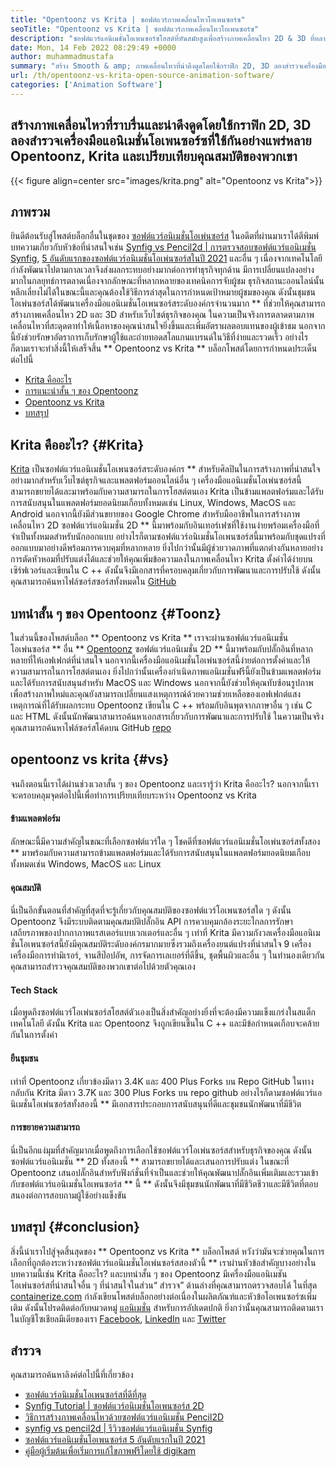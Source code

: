 ```yaml
---
title: "Opentoonz vs Krita | ซอฟต์แวร์ภาพเคลื่อนไหวโอเพนซอร์ซ" 
seoTitle: "Opentoonz vs Krita | ซอฟต์แวร์ภาพเคลื่อนไหวโอเพนซอร์ซ" 
description: "ซอฟต์แวร์แอนิเมชั่นโอเพนซอร์ซโฮสต์ที่ทันสมัยสูงเพื่อสร้างภาพเคลื่อนไหว 2D & 3D ที่หลากหลาย โพสต์บล็อกนี้เกี่ยวกับการเปรียบเทียบ Opentoonz vs Krita" 
date: Mon, 14 Feb 2022 08:29:49 +0000
author: muhammadmustafa
summary: "สร้าง Smooth & amp; ภาพเคลื่อนไหวที่น่าดึงดูดโดยใช้กราฟิก 2D, 3D ลองสำรวจเครื่องมือแอนิเมชั่นโอเพนซอร์ซที่ใช้กันอย่างแพร่หลาย Opentoonz, Krita และเปรียบเทียบคุณสมบัติของพวกเขา" 
url: /th/opentoonz-vs-krita-open-source-animation-software/
categories: ['Animation Software']
---
```


## สร้างภาพเคลื่อนไหวที่ราบรื่นและน่าดึงดูดโดยใช้กราฟิก 2D, 3D ลองสำรวจเครื่องมือแอนิเมชั่นโอเพนซอร์ซที่ใช้กันอย่างแพร่หลาย Opentoonz, Krita และเปรียบเทียบคุณสมบัติของพวกเขา

{{< figure align=center src="images/krita.png" alt="Opentoonz vs Krita">}}


## ภาพรวม
ยินดีต้อนรับสู่โพสต์บล็อกอื่นในชุดของ [ซอฟต์แวร์อนิเมชั่นโอเพ่นซอร์ส][1] ในอดีตที่ผ่านมาเราได้ตีพิมพ์บทความเกี่ยวกับหัวข้อที่น่าสนใจเช่น [Synfig vs Pencil2d | การตรวจสอบซอฟต์แวร์แอนิเมชั่น Synfig][2], [5 อันดับแรกของซอฟต์แวร์อนิเมชั่นโอเพ่นซอร์สในปี 2021][3] และอื่น ๆ เนื่องจากเทคโนโลยีกำลังพัฒนาไปตามกาลเวลาจึงส่งผลกระทบอย่างมากต่อการทำธุรกิจทุกด้าน มีการเปลี่ยนแปลงอย่างมากในกลยุทธ์การตลาดเนื่องจากลักษณะที่หลากหลายของเทคนิคการจับผู้ชม ธุรกิจสถานะออนไลน์นั้นหลีกเลี่ยงไม่ได้ในขณะนี้และคุณต้องใช้วิธีการล่าสุดในการกำหนดเป้าหมายผู้ชมของคุณ
ดังนั้นชุมชนโอเพ่นซอร์สได้พัฒนาเครื่องมือแอนิเมชั่นโอเพนซอร์สระดับองค์กรจำนวนมาก ** ที่ช่วยให้คุณสามารถสร้างภาพเคลื่อนไหว 2D และ 3D สำหรับเว็บไซต์ธุรกิจของคุณ ในความเป็นจริงการตลาดตามภาพเคลื่อนไหวที่สะดุดตาทำให้เนื้อหาของคุณน่าสนใจยิ่งขึ้นและเพิ่มอัตราผลตอบแทนของผู้เข้าชม นอกจากนี้ยังช่วยรักษาอัตราการเก็บรักษาผู้ใช้และถ่ายทอดสโลแกนแบรนด์ในวิธีที่ง่ายและรวดเร็ว อย่างไรก็ตามเราจะทำสิ่งนี้ให้เสร็จสิ้น ** Opentoonz vs Krita ** บล็อกโพสต์โดยการกำหนดประเด็นต่อไปนี้
  * [Krita คืออะไร][4]
  * [การแนะนำสั้น ๆ ของ Opentoonz][5]
  * [Opentoonz vs Krita][6]
  * [บทสรุป][7]

## Krita คืออะไร? {#Krita}
[Krita][8] เป็นซอฟต์แวร์แอนิเมชั่นโอเพนซอร์สระดับองค์กร ** สำหรับศิลปินในการสร้างภาพที่น่าสนใจอย่างมากสำหรับเว็บไซต์ธุรกิจและแพลตฟอร์มออนไลน์อื่น ๆ เครื่องมือแอนิเมชั่นโอเพ่นซอร์สนี้สามารถขยายได้และมาพร้อมกับความสามารถในการโฮสต์ตนเอง Krita เป็นข้ามแพลตฟอร์มและได้รับการสนับสนุนในแพลตฟอร์มยอดนิยมเกือบทั้งหมดเช่น Linux, Windows, MacOS และ Android นอกจากนี้ยังมีส่วนขยายของ Google Chrome สำหรับมืออาชีพในการสร้างภาพเคลื่อนไหว 2D ซอฟต์แวร์แอนิเมชั่น 2D ** นี้มาพร้อมกับอินเทอร์เฟซที่ใช้งานง่ายพร้อมเครื่องมือที่จำเป็นทั้งหมดสำหรับนักออกแบบ
อย่างไรก็ตามซอฟต์แวร์อนิเมชั่นโอเพนซอร์สนี้มาพร้อมกับชุดแปรงที่ออกแบบมาอย่างดีพร้อมการควบคุมที่หลากหลาย ยิ่งไปกว่านั้นมีผู้ช่วยวาดภาพที่แตกต่างกันหลายอย่างการตัดหัวหอมที่ปรับแต่งได้และช่วยให้คุณเพิ่มข้อความลงในภาพเคลื่อนไหว Krita ตั้งค่าได้ง่ายบนเซิร์ฟเวอร์และเขียนใน C ++ ดังนั้นจึงมีเอกสารที่ครอบคลุมเกี่ยวกับการพัฒนาและการปรับใช้ ดังนั้นคุณสามารถค้นหาไฟล์ซอร์สซอร์สทั้งหมดใน [GitHub][9]

## บทนำสั้น ๆ ของ Opentoonz {#Toonz}
ในส่วนนี้ของโพสต์บล็อก ** Opentoonz vs Krita ** เราจะผ่านซอฟต์แวร์แอนิเมชั่นโอเพ่นซอร์ส ** อื่น ** [Opentoonz][10] ซอฟต์แวร์แอนิเมชั่น 2D ** นี้มาพร้อมกับปลั๊กอินที่หลากหลายที่ให้เอฟเฟกต์ที่น่าสนใจ นอกจากนี้เครื่องมือแอนิเมชั่นโอเพ่นซอร์สนี้ง่ายต่อการตั้งค่าและให้ความสามารถในการโฮสต์ตนเอง ยิ่งไปกว่านั้นเครื่องกำเนิดภาพแอนิเมชั่นฟรีนี้ยังเป็นข้ามแพลตฟอร์มและได้รับการสนับสนุนสำหรับ MacOS และ Windows นอกจากนี้ยังช่วยให้คุณทับซ้อนรูปภาพเพื่อสร้างภาพใหม่และคุณยังสามารถเปลี่ยนแสงเหตุการณ์ด้วยความช่วยเหลือของเอฟเฟกต์แสงเหตุการณ์ที่ได้รับผลกระทบ
Opentoonz เขียนใน C ++ พร้อมกับอินพุตจากภาษาอื่น ๆ เช่น C และ HTML ดังนั้นนักพัฒนาสามารถค้นหาเอกสารเกี่ยวกับการพัฒนาและการปรับใช้ ในความเป็นจริงคุณสามารถค้นหาไฟล์ซอร์สโค้ดบน GitHub [repo][11]

## opentoonz vs krita {#vs}
จนถึงตอนนี้เราได้ผ่านช่วงเวลาสั้น ๆ ของ Opentoonz และเรารู้ว่า Krita คืออะไร? นอกจากนี้เราจะครอบคลุมจุดต่อไปนี้เพื่อทำการเปรียบเทียบระหว่าง Opentoonz vs Krita

#### ข้ามแพลตฟอร์ม
ลักษณะนี้มีความสำคัญในขณะที่เลือกซอฟต์แวร์ใด ๆ โชคดีที่ซอฟต์แวร์แอนิเมชั่นโอเพ่นซอร์สทั้งสอง ** มาพร้อมกับความสามารถข้ามแพลตฟอร์มและได้รับการสนับสนุนในแพลตฟอร์มยอดนิยมเกือบทั้งหมดเช่น Windows, MacOS และ Linux

#### คุณสมบัติ
นี่เป็นอีกขั้นตอนที่สำคัญที่สุดที่จะรู้เกี่ยวกับคุณสมบัติของซอฟต์แวร์โอเพนซอร์สใด ๆ ดังนั้น Opentoonz จึงมีระบบติดตามคุณสมบัติปลั๊กอิน API การควบคุมกล้องระยะไกลการรักษาเสถียรภาพของปากกาภาพแรสเตอร์แบบเวกเตอร์และอื่น ๆ เท่าที่ Krita มีความกังวลเครื่องมือแอนิเมชั่นโอเพนซอร์สนี้ยังมีคุณสมบัติระดับองค์กรมากมายซึ่งรวมถึงเครื่องยนต์แปรงที่น่าสนใจ 9 เครื่องเครื่องมือการทำมิเรอร์, จานสีป๊อปอัพ, การจัดการเลเยอร์ที่ดีขึ้น, ชุดพื้นผิวและอื่น ๆ ในทำนองเดียวกันคุณสามารถสำรวจคุณสมบัติของพวกเขาต่อไปด้วยตัวคุณเอง

#### Tech Stack
เมื่อพูดถึงซอฟต์แวร์โอเพ่นซอร์สโฮสต์ตัวเองเป็นสิ่งสำคัญอย่างยิ่งที่จะต้องมีความแข็งแกร่งในสแต็กเทคโนโลยี ดังนั้น Krita และ Opentoonz จึงถูกเขียนขึ้นใน C ++ และมีข้อกำหนดเกือบจะคล้ายกันในการตั้งค่า

#### ยืนชุมชน
เท่าที่ Opentoonz เกี่ยวข้องมีดาว 3.4K และ 400 Plus Forks บน Repo GitHub ในทางกลับกัน Krita มีดาว 3.7K และ 300 Plus Forks บน repo github อย่างไรก็ตามซอฟต์แวร์แอนิเมชั่นโอเพ่นซอร์สทั้งสองนี้ ** มีเอกสารประกอบการสนับสนุนที่ดีและชุมชนนักพัฒนาที่มีชีวิต

#### การขยายความสามารถ
นี่เป็นอีกแง่มุมที่สำคัญมากเมื่อพูดถึงการเลือกใช้ซอฟต์แวร์โอเพ่นซอร์สสำหรับธุรกิจของคุณ ดังนั้นซอฟต์แวร์แอนิเมชั่น ** 2D ทั้งสองนี้ ** สามารถขยายได้และเสนอการปรับแต่ง ในขณะที่ Opentoonz เสนอปลั๊กอินสำหรับฟังก์ชั่นที่จำเป็นและช่วยให้คุณพัฒนาปลั๊กอินเพิ่มเติมและรวมเข้ากับซอฟต์แวร์แอนิเมชั่นโอเพนซอร์ส ** นี้ ** ดังนั้นจึงมีชุมชนนักพัฒนาที่มีชีวิตชีวาและมีชีวิตที่ตอบสนองต่อการสอบถามผู้ใช้อย่างแข็งขัน

## บทสรุป {#conclusion}
สิ่งนี้นำเราไปสู่จุดสิ้นสุดของ ** Opentoonz vs Krita ** บล็อกโพสต์ หวังว่ามันจะช่วยคุณในการเลือกที่ถูกต้องระหว่างซอฟต์แวร์แอนิเมชั่นโอเพ่นซอร์สสองตัวนี้ ** เราผ่านหัวข้อสำคัญบางอย่างในบทความนี้เช่น Krita คืออะไร? และบทนำสั้น ๆ ของ Opentoonz มีเครื่องมือแอนิเมชันโอเพ่นซอร์สที่น่าสนใจอื่น ๆ ที่น่าสนใจในส่วน“ สำรวจ” ด้านล่างที่คุณสามารถตรวจสอบได้
ในที่สุด [containerize.com][12] กำลังเขียนโพสต์บล็อกอย่างต่อเนื่องในผลิตภัณฑ์และหัวข้อโอเพนซอร์ซเพิ่มเติม ดังนั้นโปรดติดต่อกับหมวดหมู่ [แอนิเมชั่น][13] สำหรับการอัปเดตปกติ ยิ่งกว่านั้นคุณสามารถติดตามเราในบัญชีโซเชียลมีเดียของเรา [Facebook][14], [LinkedIn][15] และ [Twitter][16]

## สำรวจ
คุณสามารถค้นหาลิงค์ต่อไปนี้ที่เกี่ยวข้อง
  * [ซอฟต์แวร์อนิเมชั่นโอเพนซอร์สที่ดีที่สุด][13]
  * [Synfig Tutorial | ซอฟต์แวร์อนิเมชั่นโอเพนซอร์ส 2D][17]
  * [วิธีการสร้างภาพเคลื่อนไหวด้วยซอฟต์แวร์แอนิเมชั่น Pencil2D][18]
  * [synfig vs pencil2d | รีวิวซอฟต์แวร์แอนิเมชั่น Synfig][2]
  * [ซอฟต์แวร์แอนิเมชั่นโอเพนซอร์ส 5 อันดับแรกในปี 2021][3]
  * [คู่มือผู้เริ่มต้นเพื่อเริ่มการแก้ไขภาพฟรีโดยใช้ digikam][19]

  
[1]: https://blog.containerize.com/category/animation-software/
[2]: https://blog.containerize.com/animation-software/synfig-vs-pencil2d-animation-software-synfig-review/
[3]: https://blog.containerize.com/animation-software/top-5-open-source-animation-software-in-2021/
[4]: #krita
[5]: #toonz
[6]: #vs
[7]: #Conclusion
[8]: https://products.containerize.com/animation-software/krita/
[9]: https://github.com/KDE/krita
[10]: https://products.containerize.com/animation-software/opentoonz/
[11]: https://github.com/opentoonz/opentoonz
[12]: https://www.containerize.com/
[13]: https://products.containerize.com/animation-software/
[14]: https://web.facebook.com/containerize
[15]: https://www.linkedin.com/company/containerize/
[16]: https://twitter.com/containerize_co
[17]: https://blog.containerize.com/animation-software/synfig-tutorial-an-open-source-2d-animation-software/
[18]: https://blog.containerize.com/animation-software/how-to-create-animations-with-pencil2d-animation-software/
[19]: https://blog.containerize.com/animation-software/beginners-guide-to-start-free-image-editing-using-digikam/
